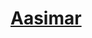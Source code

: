 ﻿---
!LinkItem
Link: aasimar_hd.md
NameLink: <!--NameLink-->[Aasimar](hd_aasimar.md)<!--/NameLink-->
Id: races_hd.md#aasimar
ParentLink: races_hd.md#races
Name: Aasimar
ParentName: Races
---




# [Aasimar](hd_aasimar.md)




